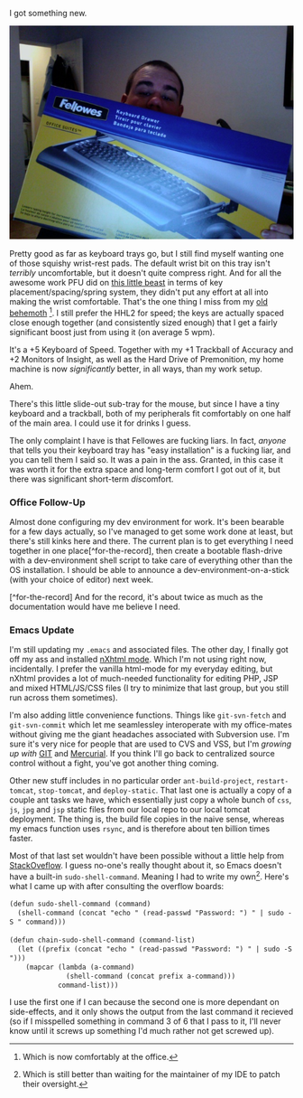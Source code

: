 I got something new.

![Me holding a new keyboard tray](/static/img/tray.jpg)

Pretty good as far as keyboard trays go, but I still find myself wanting one of those squishy wrist-rest pads. The default wrist bit on this tray isn't *terribly* uncomfortable, but it doesn't quite compress right. And for all the awesome work PFU did on [this little beast](http://www.fentek-ind.com/happyhacking.htm) in terms of key placement/spacing/spring system, they didn't put any effort at all into making the wrist comfortable. That's the one thing I miss from my [old behemoth](http://www.microsoft.com/hardware/mouseandkeyboard/productdetails.aspx?pid=043) [^which-is]. I still prefer the HHL2 for speed; the keys are actually spaced close enough together (and consistently sized enough) that I get a fairly significant boost just from using it (on average 5 wpm).

[^which-is]: Which is now comfortably at the office.

It's a +5 Keyboard of Speed. Together with my +1 Trackball of Accuracy and +2 Monitors of Insight, as well as the Hard Drive of Premonition, my home machine is now *significantly* better, in all ways, than my work setup.

Ahem.

There's this little slide-out sub-tray for the mouse, but since I have a tiny keyboard and a trackball, both of my peripherals fit comfortably on one half of the main area. I could use it for drinks I guess.

The only complaint I have is that Fellowes are fucking liars. In fact, *anyone* that tells you their keyboard tray has "easy installation" is a fucking liar, and you can tell them I said so. It was a pain in the ass. Granted, in this case it was worth it for the extra space and long-term comfort I got out of it, but there was significant short-term *dis*comfort.

### Office Follow-Up

Almost done configuring my dev environment for work. It's been bearable for a few days actually, so I've managed to get some work done at least, but there's still kinks here and there. The current plan is to get everything I need together in one place[^for-the-record], then create a bootable flash-drive with a dev-environment shell script to take care of everything other than the OS installation. I should be able to announce a dev-environment-on-a-stick (with your choice of editor) next week.

[^for-the-record] And for the record, it's about twice as much as the documentation would have me believe I need.

### Emacs Update

I'm still updating my `.emacs` and associated files. The other day, I finally got off my ass and installed [nXhtml mode](http://ourcomments.org/Emacs/nXhtml/doc/nxhtml.html). Which I'm not using right now, incidentally. I prefer the vanilla html-mode for my everyday editing, but nXhtml provides a lot of much-needed functionality for editing PHP, JSP and mixed HTML/JS/CSS files (I try to minimize that last group, but you still run across them sometimes).

I'm also adding little convenience functions. Things like `git-svn-fetch` and `git-svn-commit` which let me seamlessley interoperate with my office-mates without giving me the giant headaches associated with Subversion use. I'm sure it's very nice for people that are used to CVS and VSS, but I'm *growing up with* [GIT](http://git-scm.com/) and [Mercurial](http://mercurial.selenic.com/). If you think I'll go back to centralized source control without a fight, you've got another thing coming.

Other new stuff includes in no particular order `ant-build-project`, `restart-tomcat`, `stop-tomcat`, and `deploy-static`. That last one is actually a copy of a couple ant tasks we have, which essentially just copy a whole bunch of `css`, `js`, `jpg` and `jsp` static files from our local repo to our local tomcat deployment. The thing is, the build file copies in the naive sense, whereas my emacs function uses `rsync`, and is therefore about ten billion times faster.

Most of that last set wouldn't have been possible without a little help from [StackOveflow](http://stackoverflow.com/). I guess no-one's really thought about it, so Emacs doesn't have a built-in `sudo-shell-command`. Meaning I had to write my own[^which-is-still]. Here's what I came up with after consulting the overflow boards:

```emacs-lisp
(defun sudo-shell-command (command)
  (shell-command (concat "echo " (read-passwd "Password: ") " | sudo -S " command)))

(defun chain-sudo-shell-command (command-list)
  (let ((prefix (concat "echo " (read-passwd "Password: ") " | sudo -S ")))
    (mapcar (lambda (a-command)
              (shell-command (concat prefix a-command)))
            command-list)))

```

[^which-is-still]: Which is still better than waiting for the maintainer of my IDE to patch their oversight.

I use the first one if I can because the second one is more dependant on side-effects, and it only shows the output from the last command it recieved (so if I misspelled something in command 3 of 6 that I pass to it, I'll never know until it screws up something I'd much rather not get screwed up).
